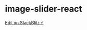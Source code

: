 # image-slider-react

[Edit on StackBlitz ⚡️](https://stackblitz.com/edit/stackblitz-starters-1qgv8i)